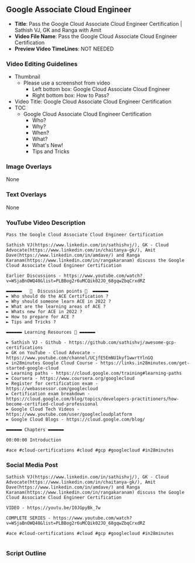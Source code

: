 ##  Google Associate Cloud Engineer

- **Title**: Pass the Google Cloud Associate Cloud Engineer Certification | Sathish VJ, GK and Ranga with Amit
- **Video File Name**: Pass the Google Cloud Associate Cloud Engineer Certification
- **Preview Video TimeLines**: NOT NEEDED

### Video Editing Guidelines

- Thumbnail 
	- Please use a screenshot from video
		- Left bottom box: Google Cloud Associate Cloud Engineer
		- Right bottom box: How to Pass?
- Video Title: Google Cloud Associate Cloud Engineer Certification
- TOC
	- Google Cloud Associate Cloud Engineer Certification
		- Who?
		- Why?
		- When?
		- What?
		- What's New!
		- Tips and Tricks

### Image Overlays

None

### Text Overlays

None

### YouTube Video Description

```
Pass the Google Cloud Associate Cloud Engineer Certification

Sathish VJ(https://www.linkedin.com/in/sathishvj/), GK - Cloud Advocate(https://www.linkedin.com/in/chaitanya-gk/), Amit Dave(https://www.linkedin.com/in/amdave/) and Ranga Karanam(https://www.linkedin.com/in/rangakaranam) discuss the Google Cloud Associate Cloud Engineer Certification

Earlier Discussions - https://www.youtube.com/watch?v=WSjaBnOWQ40&list=PLBBog2r6uMCQik02JO_68gqwZbqCrxdRZ

▬▬▬▬▬▬   💎  Discussion points 💎  ▬▬▬▬▬▬ 
► Who should do the ACE Certification ?
► Why should someone learn ACE in 2022 ?
► What are the learning areas of ACE ? 
► Whats new for ACE in 2022 ?
► How to prepare for ACE ? 
► Tips and Tricks ?

▬▬▬▬▬▬ Learning Resources 🔗 ▬▬▬▬▬▬ 

► Sathish VJ - Github - https://github.com/sathishvj/awesome-gcp-certifications
► GK on YouTube - Cloud Advocate - https://www.youtube.com/channel/UCjfE5EmNU1kyf1wwrtYlnGQ
► in28minutes Google Cloud Course - https://links.in28minutes.com/get-started-google-cloud
► Learning paths - https://cloud.google.com/training#learning-paths
► Coursera - https://www.coursera.org/googlecloud
► Register for certification exam - https://webassessor.com/googlecloud
► Certification exam breakdown - https://cloud.google.com/blog/topics/developers-practitioners/how-become-certified-cloud-professional
► Google Cloud Tech Videos - https://www.youtube.com/user/googlecloudplatform
► Google Cloud Blogs - https://cloud.google.com/blog/

▬▬▬▬▬▬ Chapters ▬▬▬▬▬▬ 

00:00:00 Introduction

#ace #cloud-certifications #cloud #gcp #googlecloud #in28minutes

```

### Social Media Post

```
Sathish VJ(https://www.linkedin.com/in/sathishvj/), GK - Cloud Advocate(https://www.linkedin.com/in/chaitanya-gk/), Amit Dave(https://www.linkedin.com/in/amdave/) and Ranga Karanam(https://www.linkedin.com/in/rangakaranam) discuss the Google Cloud Associate Cloud Engineer Certification

VIDEO - https://youtu.be/I0JGpyBk_7w

COMPLETE SERIES - https://www.youtube.com/watch?v=WSjaBnOWQ40&list=PLBBog2r6uMCQik02JO_68gqwZbqCrxdRZ

#ace #cloud-certifications #cloud #gcp #googlecloud #in28minutes


```

### Script Outline

```
```
